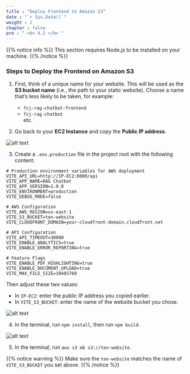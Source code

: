 ```yaml
---
title : "Deploy Frontend to Amazon S3"
date : "`r Sys.Date()`"
weight : 2
chapter : false
pre : " <b> 4.2 </b> "
---
```


{{% notice info %}}
This section requires Node.js to be installed on your machine.
{{% /notice %}}

### Steps to Deploy the Frontend on Amazon S3

1. First, think of a unique name for your website. This will be used as the **S3 bucket name** (i.e., the path to your static website). Choose a name that’s less likely to be taken, for example:  
   - `fcj-rag-chatbot-frontend`  
   - `fcj-rag-chatbot`  
   etc.

2. Go back to your **EC2 Instance** and copy the **Public IP address**.

![alt text](/images/4.s3/4.2.png)

3. Create a `.env.production` file in the project root with the following content:

```
# Production environment variables for AWS deployment  
VITE_API_URL=http://IP-EC2:8000/api
VITE_APP_NAME=RAG Chatbot
VITE_APP_VERSION=1.0.0
VITE_ENVIRONMENT=production
VITE_DEBUG_MODE=false

# AWS Configuration
VITE_AWS_REGION=us-east-1
VITE_S3_BUCKET=ten-website
VITE_CLOUDFRONT_DOMAIN=your-cloudfront-domain.cloudfront.net

# API Configuration
VITE_API_TIMEOUT=30000
VITE_ENABLE_ANALYTICS=true
VITE_ENABLE_ERROR_REPORTING=true

# Feature Flags
VITE_ENABLE_PDF_HIGHLIGHTING=true
VITE_ENABLE_DOCUMENT_UPLOAD=true
VITE_MAX_FILE_SIZE=10485760
```

Then adjust these two values:
+ In `IP-EC2`: enter the public IP address you copied earlier.
+ In `VITE_S3_BUCKET`: enter the name of the website bucket you chose.

![alt text](/images/4.s3/4.3.png)

4. In the terminal, run `npm install`, then run `npm build`.

![alt text](/images/4.s3/4.4.png)

5. In the terminal, run `aws s3 mb s3://ten-website`.

{{% notice warning %}}
Make sure the `ten-website` matches the name of `VITE_S3_BUCKET` you set above.
{{% /notice %}}
